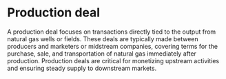 # Production deal

A production deal focuses on transactions directly tied to the output from natural gas wells or fields. These deals are typically made between producers and marketers or midstream companies, covering terms for the purchase, sale, and transportation of natural gas immediately after production. Production deals are critical for monetizing upstream activities and ensuring steady supply to downstream markets.